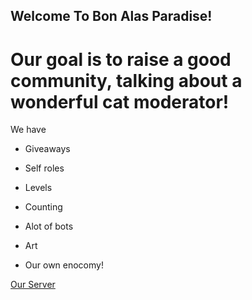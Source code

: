 ## Welcome To Bon Alas Paradise!

# Our goal is to raise a good community, talking about a wonderful cat moderator!

We have

-  Giveaways

-  Self roles

-  Levels

-  Counting

-  Alot of bots

-  Art

- Our own enocomy!






[Our Server](https://discord.gg/XAchpC4vDa)
